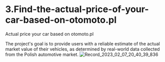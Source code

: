 # 3.Find-the-actual-price-of-your-car-based-on-otomoto.pl
Actual price your car based on otomoto.pl


The project's goal is to provide users with a reliable estimate of the actual market value of their vehicles, as determined by real-world data collected from the Polish automotive market.
![Record_2023_02_07_20_40_39_836](https://user-images.githubusercontent.com/105165580/217348894-28dd6553-0bb5-42de-8248-6087a866c4a8.gif)
